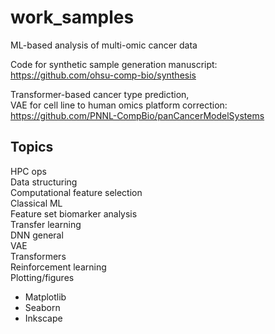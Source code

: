 # work_samples
ML-based analysis of multi-omic cancer data  

Code for synthetic sample generation manuscript:  
  https://github.com/ohsu-comp-bio/synthesis  

Transformer-based cancer type prediction,  
VAE for cell line to human omics platform correction:  
  https://github.com/PNNL-CompBio/panCancerModelSystems

## Topics  
HPC ops  
Data structuring  
Computational feature selection  
Classical ML  
Feature set biomarker analysis  
Transfer learning  
DNN general  
VAE  
Transformers  
Reinforcement learning  
Plotting/figures  
* Matplotlib  
* Seaborn  
* Inkscape

